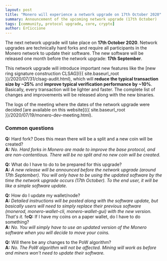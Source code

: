 ```yaml
---
layout: post
title: "Monero will experience a network upgrade on 17th October 2020"
summary: Announcement of the upcoming network upgrade (17th October)
tags: [community, protocol upgrade, core, crypto]
author: ErCiccione
---
```


The next network upgrade will take place on **17th October 2020**. Network upgrades are technically hard forks and require all participants in the Monero network to update their software. The new software will be released one month before the network upgrade: **17th September**.

This network upgrade will introduce important new features like the [new ring signature construction CLSAG]({{ site.baseurl_root }}/2020/07/31/clsag-audit.html), which will **reduce the typical transaction size by ~25%** and **improve typical verification performance by ~10%**. Basically, every transaction will be lighter and faster. The complete list of changes and improvements will be released along with the new binaries.

The logs of the meeting where the dates of the network upgrade were decided [are available on this website]({{ site.baseurl_root }}/2020/07/19/monero-dev-meeting.html).

### Common questions

**Q:** Hard fork? Does this mean there will be a split and a new coin will be created?  
**A:** *No. Hard forks in Monero are made to improve the base protocol, and are non-contentious. There will be no split and no new coin will be created.*

**Q:** What do I have to do to be prepared for this upgrade?  
**A:** *A new release will be announced before the network upgrade (around 17th September). You will only have to be using the updated software by the time the network upgrade occurs (17th October). To the end user, it will be like a simple software update.*

**Q:** How do I update my wallet/node?  
**A:** *Detailed instructions will be posted along with the software update, but basically users will need to simply replace their previous software (monerod, monero-wallet-cli, monero-wallet-gui) with the new version. That's it.*
fe**Q:** If I have my coins on a paper wallet, do I have to do something?  
**A:** *No. You will simply have to use an updated version of the Monero software when you will decide to move your coins.*

**Q:** Will there be any changes to the PoW algorithm?  
**A:** *No. The PoW algorithm will not be affected. Mining will work as before and miners won't need to update their software.*

